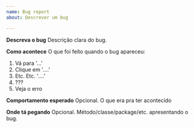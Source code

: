 ```yaml
---
name: Bug report
about: Descrever um bug

---
```


**Descreva o bug**
Descrição clara do bug.

**Como acontece**
O que foi feito quando o bug apareceu:
1. Vá para '...'
2. Clique em '....'
3. Etc. Etc. '....'
4.  ???
5. Veja o erro

**Comportamento esperado**
Opcional. O que era pra ter acontecido

**Onde tá pegando**
Opcional. Método/classe/package/etc. apresentando o bug.
